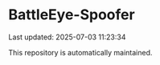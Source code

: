 # BattleEye-Spoofer

Last updated: 2025-07-03 11:23:34

This repository is automatically maintained.
